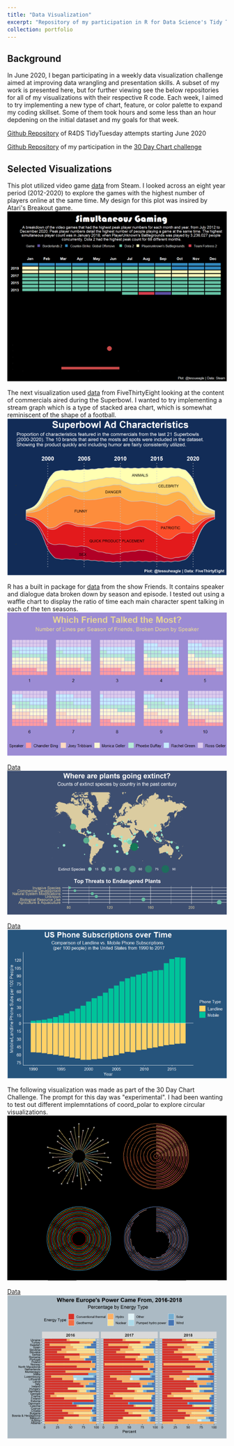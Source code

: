```yaml
---
title: "Data Visualization"
excerpt: "Repository of my participation in R for Data Science's Tidy Tuesday community of practice. Each week, a new dataset is released for people to practice their data visualization skills and receive help and feedback from the R community. I primarily work with {ggplot2} for graphics.<br><br><img src='/images/datViz.gif'>"
collection: portfolio
---
```


## Background
In June 2020, I began participating in a weekly data visualization challenge aimed at improving data wrangling and presentation skills. A subset of my work is presented here, but for further viewing see the below repositories for all of my visualizations with their respective R code. Each week, I aimed to try implementing a new type of chart, feature, or color palette to expand my coding skillset. Some of them took hours and some less than an hour depdening on the initial dataset and my goals for that week. 

[Github Repository](https://github.com/tessaeagle/TidyTuesday) of R4DS TidyTuesday attempts starting June 2020

[Github Repository](https://github.com/tessaeagle/30daychartchallenge) of my participation in the [30 Day Chart challenge](https://twitter.com/30daychartchall?lang=en)

## Selected Visualizations
This plot utilized video game [data](https://github.com/rfordatascience/tidytuesday/blob/master/data/2021/2021-03-16/readme.md) from Steam. I looked across an eight year period (2012-2020) to explore the games with the highest number of players online at the same time. My design for this plot was insired by Atari's Breakout game.<br>
<img src='/images/game.png'><br>


The next visualization used [data](https://github.com/rfordatascience/tidytuesday/blob/master/data/2021/2021-03-02/readme.md) from FiveThirtyEight looking at the content of commercials aired during the Superbowl. I wanted to try implementing a stream graph which is a type of stacked area chart, which is somewhat reminiscent of the shape of a football.<br>
<img src='/images/super.png'><br>


R has a built in package for [data](https://github.com/rfordatascience/tidytuesday/blob/master/data/2020/2020-09-08/readme.md) from the show Friends. It contains speaker and dialogue data broken down by season and episode. I tested out using a waffle chart to display the ratio of time each main character spent talking in each of the ten seasons.<br>
<img src='/images/friends.png'><br>


[Data](https://github.com/rfordatascience/tidytuesday/blob/master/data/2020/2020-08-18/readme.md)
<img src='/images/map.png'><br>


[Data](https://github.com/rfordatascience/tidytuesday/blob/master/data/2020/2020-11-10/readme.md)
<img src='/images/phone.png'><br>

The following visualization was made as part of the 30 Day Chart Challenge. The prompt for this day was "experimental". I had been wanting to test out different implemntations of coord_polar to explore circular visualizations. 
<img src='/images/circles.png'><br>

[Data](https://github.com/rfordatascience/tidytuesday/blob/master/data/2020/2020-08-04/readme.md)
<img src='/images/europeEnergy.png'>



